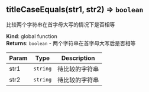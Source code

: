 <a name="titleCaseEquals"></a>

## titleCaseEquals(str1, str2) ⇒ <code>boolean</code>
比较两个字符串在首字母大写的情况下是否相等

**Kind**: global function  
**Returns**: <code>boolean</code> - 两个字符串在首字母大写后是否相等  

| Param | Type | Description |
| --- | --- | --- |
| str1 | <code>string</code> | 待比较的字符串 |
| str2 | <code>string</code> | 待比较的字符串 |

